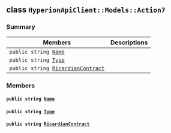 ## class `HyperionApiClient::Models::Action7` 

### Summary

 Members                        | Descriptions                                
--------------------------------|---------------------------------------------
`public string `[`Name`](#class_hyperion_api_client_1_1_models_1_1_action7_1a7ee9065718e6628dc7791b756fa6c0f9) | 
`public string `[`Type`](#class_hyperion_api_client_1_1_models_1_1_action7_1a651a3c9de2e16ff0deca8d09dedbda58) | 
`public string `[`RicardianContract`](#class_hyperion_api_client_1_1_models_1_1_action7_1a731f81a8208ffe0b358c47f6b37c36fa) | 

### Members

#### `public string `[`Name`](#class_hyperion_api_client_1_1_models_1_1_action7_1a7ee9065718e6628dc7791b756fa6c0f9) 

#### `public string `[`Type`](#class_hyperion_api_client_1_1_models_1_1_action7_1a651a3c9de2e16ff0deca8d09dedbda58) 

#### `public string `[`RicardianContract`](#class_hyperion_api_client_1_1_models_1_1_action7_1a731f81a8208ffe0b358c47f6b37c36fa) 

